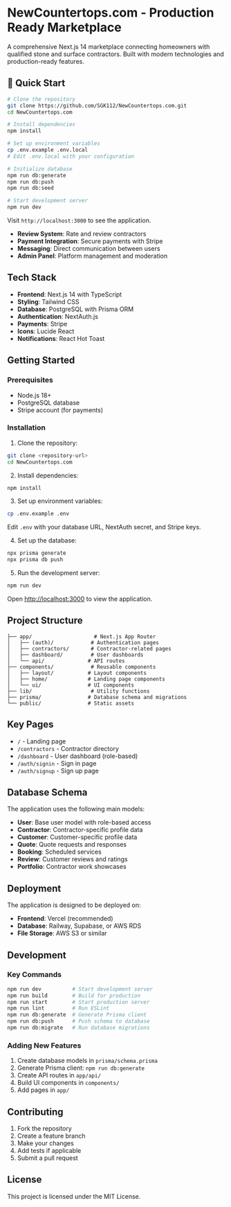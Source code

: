 # NewCountertops.com - Production Ready Marketplace

A comprehensive Next.js 14 marketplace connecting homeowners with qualified stone and surface contractors. Built with modern technologies and production-ready features.

## 🚀 Quick Start

```bash
# Clone the repository
git clone https://github.com/SGK112/NewCountertops.com.git
cd NewCountertops.com

# Install dependencies
npm install

# Set up environment variables
cp .env.example .env.local
# Edit .env.local with your configuration

# Initialize database
npm run db:generate
npm run db:push
npm run db:seed

# Start development server
npm run dev
```

Visit `http://localhost:3000` to see the application.
- **Review System**: Rate and review contractors
- **Payment Integration**: Secure payments with Stripe
- **Messaging**: Direct communication between users
- **Admin Panel**: Platform management and moderation

## Tech Stack

- **Frontend**: Next.js 14 with TypeScript
- **Styling**: Tailwind CSS
- **Database**: PostgreSQL with Prisma ORM
- **Authentication**: NextAuth.js
- **Payments**: Stripe
- **Icons**: Lucide React
- **Notifications**: React Hot Toast

## Getting Started

### Prerequisites

- Node.js 18+ 
- PostgreSQL database
- Stripe account (for payments)

### Installation

1. Clone the repository:
```bash
git clone <repository-url>
cd NewCountertops.com
```

2. Install dependencies:
```bash
npm install
```

3. Set up environment variables:
```bash
cp .env.example .env
```

Edit `.env` with your database URL, NextAuth secret, and Stripe keys.

4. Set up the database:
```bash
npx prisma generate
npx prisma db push
```

5. Run the development server:
```bash
npm run dev
```

Open [http://localhost:3000](http://localhost:3000) to view the application.

## Project Structure

```
├── app/                    # Next.js App Router
│   ├── (auth)/            # Authentication pages
│   ├── contractors/       # Contractor-related pages
│   ├── dashboard/         # User dashboards
│   └── api/              # API routes
├── components/            # Reusable components
│   ├── layout/           # Layout components
│   ├── home/             # Landing page components
│   └── ui/               # UI components
├── lib/                   # Utility functions
├── prisma/               # Database schema and migrations
└── public/               # Static assets
```

## Key Pages

- `/` - Landing page
- `/contractors` - Contractor directory
- `/dashboard` - User dashboard (role-based)
- `/auth/signin` - Sign in page
- `/auth/signup` - Sign up page

## Database Schema

The application uses the following main models:

- **User**: Base user model with role-based access
- **Contractor**: Contractor-specific profile data
- **Customer**: Customer-specific profile data
- **Quote**: Quote requests and responses
- **Booking**: Scheduled services
- **Review**: Customer reviews and ratings
- **Portfolio**: Contractor work showcases

## Deployment

The application is designed to be deployed on:

- **Frontend**: Vercel (recommended)
- **Database**: Railway, Supabase, or AWS RDS
- **File Storage**: AWS S3 or similar

## Development

### Key Commands

```bash
npm run dev          # Start development server
npm run build        # Build for production
npm run start        # Start production server
npm run lint         # Run ESLint
npm run db:generate  # Generate Prisma client
npm run db:push      # Push schema to database
npm run db:migrate   # Run database migrations
```

### Adding New Features

1. Create database models in `prisma/schema.prisma`
2. Generate Prisma client: `npm run db:generate`
3. Create API routes in `app/api/`
4. Build UI components in `components/`
5. Add pages in `app/`

## Contributing

1. Fork the repository
2. Create a feature branch
3. Make your changes
4. Add tests if applicable
5. Submit a pull request

## License

This project is licensed under the MIT License. 
